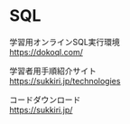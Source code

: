 # SQL

学習用オンラインSQL実行環境<br>
https://dokoql.com/

学習者用手順紹介サイト<br>
https://sukkiri.jp/technologies

コードダウンロード<br>
https://sukkiri.jp/